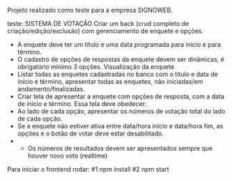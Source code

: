 Projeto realizado como teste para a empresa SIGNOWEB.

teste: 
SISTEMA DE VOTAÇÃO
Criar um back (crud completo de criação/edição/exclusão) com gerenciamento de enquete e
opções.
- A enquete deve ter um título e uma data programada para início e para término.
- O cadastro de opções de respostas da enquete devem ser dinâmicas, é obrigatório
mínimo 3 opções.
Visualização da enquete
- Listar todas as enquetes cadastradas no banco com o título e data de início e
término, apresentar todas as enquetes, não iniciadas/em andamento/finalizadas.
- Criar tela de apresentar a enquete com opções de resposta, com a data de início e
término. Essa tela deve obedecer:
- Ao lado de cada opção, apresentar os números de votação total do lado de cada
opção.
- Se a enquete não estiver ativa entre data/hora início e data/hora fim, as opções e o
botão de votar deve estar desabilitado.
- * Os números de resultados devem ser apresentados sempre que houver novo
voto (realtime)


Para iniciar o frontend rodar:
#1 npm install
#2 npm start
